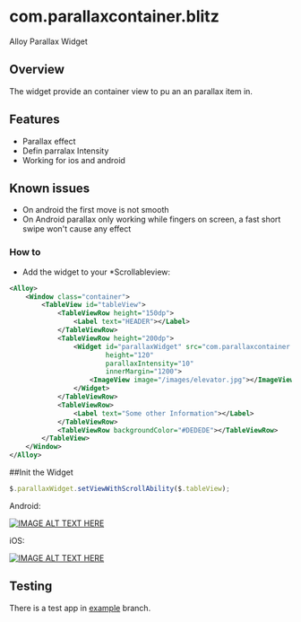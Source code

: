 # com.parallaxcontainer.blitz
Alloy Parallax Widget

## Overview
The widget provide an container view to
pu an an parallax item in.


## Features
* Parallax effect
* Defin parralax Intensity
* Working for ios and android


## Known issues
* On android the first move is not smooth
* On Android parallax only working while fingers on screen, a fast short swipe won't cause any effect


### How to

* Add the widget to your *Scrollableview:

```xml
<Alloy>
	<Window class="container">
		<TableView id="tableView">
			<TableViewRow height="150dp">
				<Label text="HEADER"></Label>
			</TableViewRow>			
			<TableViewRow height="200dp">
				<Widget id="parallaxWidget" src="com.parallaxcontainer.blitz"
						height="120"
						parallaxIntensity="10"
						innerMargin="1200">
					<ImageView image="/images/elevator.jpg"></ImageView>
				</Widget>
			</TableViewRow>			
			<TableViewRow>
				<Label text="Some other Information"></Label>
			</TableViewRow>			
			<TableViewRow backgroundColor="#DEDEDE"></TableViewRow>			
		</TableView>
	</Window>
</Alloy>
```

##Init the Widget

```javascript
$.parallaxWidget.setViewWithScrollAbility($.tableView);
```



Android:

[![IMAGE ALT TEXT HERE](http://img.youtube.com/vi/PVIwb0coEO4/0.jpg)](https://youtu.be/PVIwb0coEO4)

iOS:

[![IMAGE ALT TEXT HERE](http://img.youtube.com/vi/rfsXbTPSaK0/0.jpg)](https://youtu.be/rfsXbTPSaK0)



## Testing
There is a test app in [example](https://github.com/MichelBahl/de.blitz.infiniteImageScrollableview/tree/example) branch.
